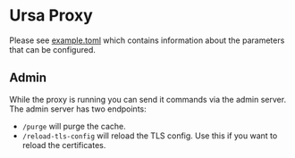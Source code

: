 # Ursa Proxy

Please see [example.toml](./example/example.toml) which contains information 
about the parameters that can be configured.

## Admin

While the proxy is running you can send it commands via the admin server.
The admin server has two endpoints:
* `/purge` will purge the cache. 
* `/reload-tls-config` will reload the TLS config. Use this if you want to reload the certificates.
